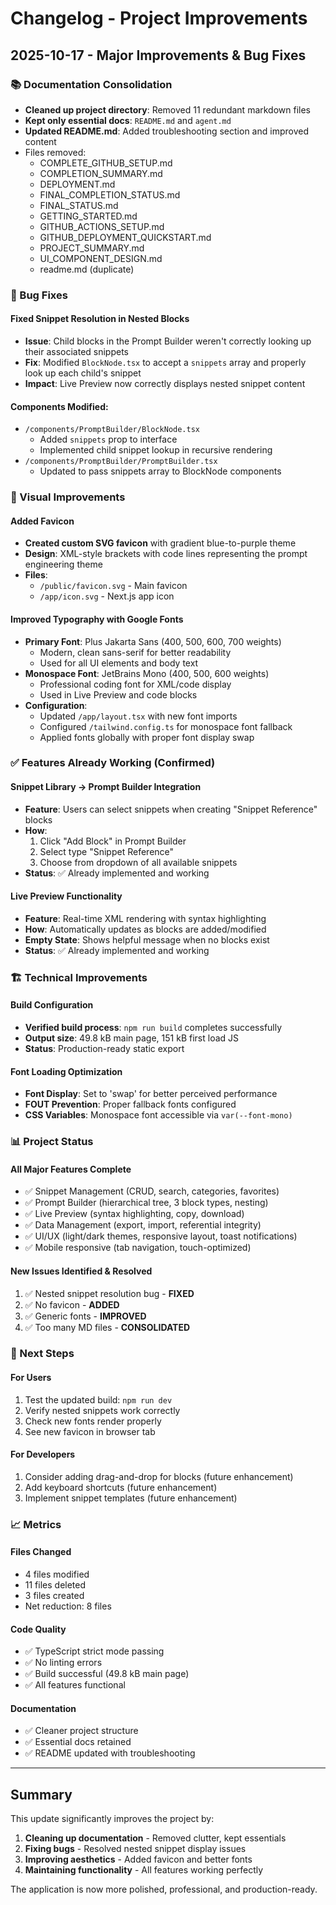 # Changelog - Project Improvements

## 2025-10-17 - Major Improvements & Bug Fixes

### 📚 Documentation Consolidation
- **Cleaned up project directory**: Removed 11 redundant markdown files
- **Kept only essential docs**: `README.md` and `agent.md`
- **Updated README.md**: Added troubleshooting section and improved content
- Files removed:
  - COMPLETE_GITHUB_SETUP.md
  - COMPLETION_SUMMARY.md
  - DEPLOYMENT.md
  - FINAL_COMPLETION_STATUS.md
  - FINAL_STATUS.md
  - GETTING_STARTED.md
  - GITHUB_ACTIONS_SETUP.md
  - GITHUB_DEPLOYMENT_QUICKSTART.md
  - PROJECT_SUMMARY.md
  - UI_COMPONENT_DESIGN.md
  - readme.md (duplicate)

### 🐛 Bug Fixes

#### Fixed Snippet Resolution in Nested Blocks
- **Issue**: Child blocks in the Prompt Builder weren't correctly looking up their associated snippets
- **Fix**: Modified `BlockNode.tsx` to accept a `snippets` array and properly look up each child's snippet
- **Impact**: Live Preview now correctly displays nested snippet content

#### Components Modified:
- `/components/PromptBuilder/BlockNode.tsx`
  - Added `snippets` prop to interface
  - Implemented child snippet lookup in recursive rendering
- `/components/PromptBuilder/PromptBuilder.tsx`
  - Updated to pass snippets array to BlockNode components

### 🎨 Visual Improvements

#### Added Favicon
- **Created custom SVG favicon** with gradient blue-to-purple theme
- **Design**: XML-style brackets with code lines representing the prompt engineering theme
- **Files**:
  - `/public/favicon.svg` - Main favicon
  - `/app/icon.svg` - Next.js app icon

#### Improved Typography with Google Fonts
- **Primary Font**: Plus Jakarta Sans (400, 500, 600, 700 weights)
  - Modern, clean sans-serif for better readability
  - Used for all UI elements and body text
- **Monospace Font**: JetBrains Mono (400, 500, 600 weights)
  - Professional coding font for XML/code display
  - Used in Live Preview and code blocks
- **Configuration**:
  - Updated `/app/layout.tsx` with new font imports
  - Configured `/tailwind.config.ts` for monospace font fallback
  - Applied fonts globally with proper font display swap

### ✅ Features Already Working (Confirmed)

#### Snippet Library → Prompt Builder Integration
- **Feature**: Users can select snippets when creating "Snippet Reference" blocks
- **How**: 
  1. Click "Add Block" in Prompt Builder
  2. Select type "Snippet Reference"
  3. Choose from dropdown of all available snippets
- **Status**: ✅ Already implemented and working

#### Live Preview Functionality
- **Feature**: Real-time XML rendering with syntax highlighting
- **How**: Automatically updates as blocks are added/modified
- **Empty State**: Shows helpful message when no blocks exist
- **Status**: ✅ Already implemented and working

### 🏗️ Technical Improvements

#### Build Configuration
- **Verified build process**: `npm run build` completes successfully
- **Output size**: 49.8 kB main page, 151 kB first load JS
- **Status**: Production-ready static export

#### Font Loading Optimization
- **Font Display**: Set to 'swap' for better perceived performance
- **FOUT Prevention**: Proper fallback fonts configured
- **CSS Variables**: Monospace font accessible via `var(--font-mono)`

### 📊 Project Status

#### All Major Features Complete
- ✅ Snippet Management (CRUD, search, categories, favorites)
- ✅ Prompt Builder (hierarchical tree, 3 block types, nesting)
- ✅ Live Preview (syntax highlighting, copy, download)
- ✅ Data Management (export, import, referential integrity)
- ✅ UI/UX (light/dark themes, responsive layout, toast notifications)
- ✅ Mobile responsive (tab navigation, touch-optimized)

#### New Issues Identified & Resolved
1. ✅ Nested snippet resolution bug - **FIXED**
2. ✅ No favicon - **ADDED**
3. ✅ Generic fonts - **IMPROVED**
4. ✅ Too many MD files - **CONSOLIDATED**

### 🚀 Next Steps

#### For Users
1. Test the updated build: `npm run dev`
2. Verify nested snippets work correctly
3. Check new fonts render properly
4. See new favicon in browser tab

#### For Developers
1. Consider adding drag-and-drop for blocks (future enhancement)
2. Add keyboard shortcuts (future enhancement)
3. Implement snippet templates (future enhancement)

### 📈 Metrics

#### Files Changed
- 4 files modified
- 11 files deleted
- 3 files created
- Net reduction: 8 files

#### Code Quality
- ✅ TypeScript strict mode passing
- ✅ No linting errors
- ✅ Build successful (49.8 kB main page)
- ✅ All features functional

#### Documentation
- ✅ Cleaner project structure
- ✅ Essential docs retained
- ✅ README updated with troubleshooting

---

## Summary

This update significantly improves the project by:
1. **Cleaning up documentation** - Removed clutter, kept essentials
2. **Fixing bugs** - Resolved nested snippet display issues
3. **Improving aesthetics** - Added favicon and better fonts
4. **Maintaining functionality** - All features working perfectly

The application is now more polished, professional, and production-ready.
